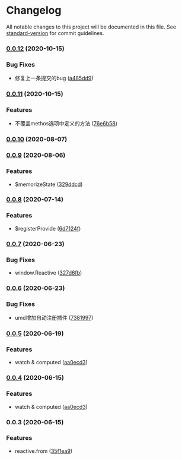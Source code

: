 # Changelog

All notable changes to this project will be documented in this file. See [standard-version](https://github.com/conventional-changelog/standard-version) for commit guidelines.

### [0.0.12](https://github.com/shayeLee/vue-class-composition/compare/v0.0.11...v0.0.12) (2020-10-15)


### Bug Fixes

* 修复上一条提交的bug ([a485dd9](https://github.com/shayeLee/vue-class-composition/commit/a485dd9b200033fc2ddbfa276e365a366da5c8a4))

### [0.0.11](https://github.com/shayeLee/vue-class-composition/compare/v0.0.10...v0.0.11) (2020-10-15)


### Features

* 不覆盖methos选项中定义的方法 ([76e6b58](https://github.com/shayeLee/vue-class-composition/commit/76e6b585a095ed9c5e9d28132d7180eaac419f94))

### [0.0.10](https://github.com/shayeLee/vue-class-composition/compare/v0.0.9...v0.0.10) (2020-08-07)

### [0.0.9](https://github.com/shayeLee/vue-class-composition/compare/v0.0.8...v0.0.9) (2020-08-06)


### Features

* $memorizeState ([329ddcd](https://github.com/shayeLee/vue-class-composition/commit/329ddcdd4efeb3374fa881d4a39ad4044b0bfe99))

### [0.0.8](https://github.com/shayeLee/vue-class-composition/compare/v0.0.7...v0.0.8) (2020-07-14)


### Features

* $registerProvide ([6d7124f](https://github.com/shayeLee/vue-class-composition/commit/6d7124fada7b5b114573d20fa33dbe7e5c1b43ff))

### [0.0.7](https://github.com/shayeLee/vue-class-composition/compare/v0.0.6...v0.0.7) (2020-06-23)


### Bug Fixes

* window.Reactive ([327d6fb](https://github.com/shayeLee/vue-class-composition/commit/327d6fb4ffb8a2ffd226d747d43f347039d17c27))

### [0.0.6](https://github.com/shayeLee/vue-class-composition/compare/v0.0.5...v0.0.6) (2020-06-23)


### Bug Fixes

* umd增加自动注册插件 ([7381997](https://github.com/shayeLee/vue-class-composition/commit/7381997fa7b89a9689d899469e1eab89179c7d27))

### [0.0.5](https://github.com/shayeLee/vue-class-composition/compare/v0.0.3...v0.0.5) (2020-06-19)


### Features

* watch & computed ([aa0ecd3](https://github.com/shayeLee/vue-class-composition/commit/aa0ecd391bb908740e6c0d45815bd8827cf3413f))

### [0.0.4](https://github.com/shayeLee/vue-class-composition/compare/v0.0.3...v0.0.4) (2020-06-15)


### Features

* watch & computed ([aa0ecd3](https://github.com/shayeLee/vue-class-composition/commit/aa0ecd391bb908740e6c0d45815bd8827cf3413f))

### 0.0.3 (2020-06-15)


### Features

* reactive.from ([35f1ea9](https://github.com/shayeLee/vue-class-composition/commit/35f1ea9495273b1c9bd0a6e805f792f67ead7bcd))
